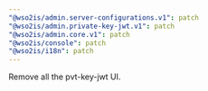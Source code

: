 ```yaml
---
"@wso2is/admin.server-configurations.v1": patch
"@wso2is/admin.private-key-jwt.v1": patch
"@wso2is/admin.core.v1": patch
"@wso2is/console": patch
"@wso2is/i18n": patch
---
```


Remove all the pvt-key-jwt UI.
